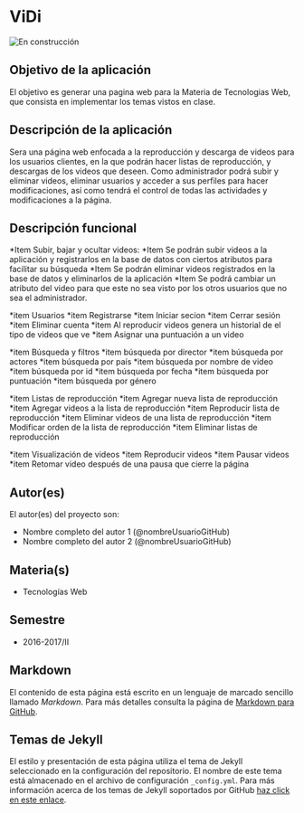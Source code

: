 # ViDi

![En construcción](https://upload.wikimedia.org/wikipedia/commons/e/ef/En_construccion.jpg)

## Objetivo de la aplicación
El objetivo es generar una pagina web para la Materia de Tecnologias Web, que consista en implementar los temas vistos en clase. 

## Descripción de la aplicación
Sera una página web enfocada a la reproducción y descarga de videos para los usuarios clientes, en la que podrán hacer listas de reproducción, y descargas de los videos que deseen. Como administrador podrá subir y eliminar videos, eliminar usuarios y acceder a sus perfiles para hacer modificaciones, así como tendrá el control de todas las actividades y modificaciones a la página.

## Descripción funcional

*Item Subir, bajar y ocultar videos:
  *Item Se podrán subir videos a la aplicación y registrarlos en la base de datos con ciertos atributos para facilitar su búsqueda
  *Item Se podrán eliminar videos registrados en la base de datos y eliminarlos de la aplicación
  *Item Se podrá cambiar un atributo del video para que este no sea visto por los otros usuarios que no sea el administrador.

*item Usuarios
  *item Registrarse
  *item Iniciar secion
  *item Cerrar sesión
  *item Eliminar cuenta
  *item Al reproducir videos genera un historial de el tipo de videos que ve
  *item Asignar una puntuación a un video

*item Búsqueda y filtros
  *item búsqueda por director
  *item búsqueda por actores
  *item búsqueda por país
  *item búsqueda por nombre de video
  *item búsqueda por id
  *item búsqueda por fecha 
  *item búsqueda por puntuación
  *item búsqueda por género 

*item Listas de reproducción
  *item Agregar nueva lista de reproducción
  *item Agregar videos a la lista de reproducción
  *item Reproducir lista de reproducción
  *item Eliminar videos de una lista de reproducción
  *item Modificar orden de la lista de reproducción
  *item Eliminar listas de reproducción

*item Visualización de videos
 *item Reproducir videos
  *item Pausar videos
  *item Retomar video después de una pausa que cierre la página


## Autor(es)
El autor(es) del proyecto son:
- Nombre completo del autor 1 (@nombreUsuarioGitHub)
- Nombre completo del autor 2 (@nombreUsuarioGitHub)

## Materia(s)
- Tecnologías Web

## Semestre
- 2016-2017/II

## Markdown
El contenido de esta página está escrito en un lenguaje de marcado sencillo llamado *Markdown*. Para más detalles consulta la página de [Markdown para GitHub](https://guides.github.com/features/mastering-markdown/).

## Temas de Jekyll
El estilo y presentación de esta página utiliza el tema de Jekyll seleccionado en la configuración del repositorio. El nombre de este tema está almacenado en el archivo de configuración `_config.yml`. Para más información acerca de los temas de Jekyll soportados por GitHub [haz click en este enlace](https://pages.github.com/themes/).
